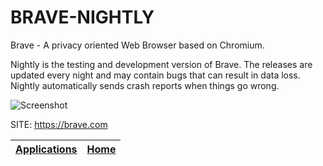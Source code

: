 # BRAVE-NIGHTLY

 Brave - A privacy oriented Web Browser based on Chromium.
 
 Nightly is the testing and development version of Brave. 
 The releases are updated every night and may contain bugs
 that can result in data loss.
 Nightly automatically sends crash reports when things go
 wrong.
 
 ![Screenshot](https://upload.wikimedia.org/wikipedia/commons/8/83/Brave_Browser_Welcome_Page.png)
 
 SITE: https://brave.com

 | [Applications](https://portable-linux-apps.github.io/apps.html) | [Home](https://portable-linux-apps.github.io)
 | --- | --- |
